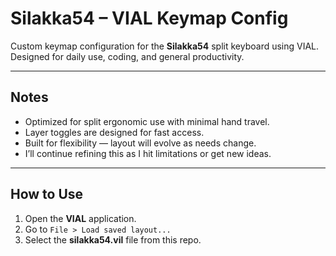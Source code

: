 # Silakka54 – VIAL Keymap Config


Custom keymap configuration for the **Silakka54** split keyboard using VIAL.  
Designed for daily use, coding, and general productivity.

---

## Notes

- Optimized for split ergonomic use with minimal hand travel.
- Layer toggles are designed for fast access.
- Built for flexibility — layout will evolve as needs change.
- I’ll continue refining this as I hit limitations or get new ideas.

---

## How to Use

1. Open the **VIAL** application.
2. Go to `File > Load saved layout...`
3. Select the **silakka54.vil** file from this repo.